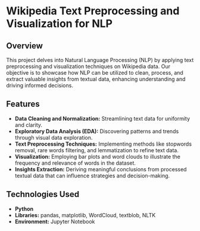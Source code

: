# Wikipedia Text Preprocessing and Visualization for NLP

## Overview

This project delves into Natural Language Processing (NLP) by applying text preprocessing and visualization techniques on Wikipedia data. Our objective is to showcase how NLP can be utilized to clean, process, and extract valuable insights from textual data, enhancing understanding and driving informed decisions.

## Features

- **Data Cleaning and Normalization:** Streamlining text data for uniformity and clarity.
- **Exploratory Data Analysis (EDA):** Discovering patterns and trends through visual data exploration.
- **Text Preprocessing Techniques:** Implementing methods like stopwords removal, rare words filtering, and lemmatization to refine text data.
- **Visualization:** Employing bar plots and word clouds to illustrate the frequency and relevance of words in the dataset.
- **Insights Extraction:** Deriving meaningful conclusions from processed textual data that can influence strategies and decision-making.

## Technologies Used

- **Python**
- **Libraries:** pandas, matplotlib, WordCloud, textblob, NLTK
- **Environment:** Jupyter Notebook
